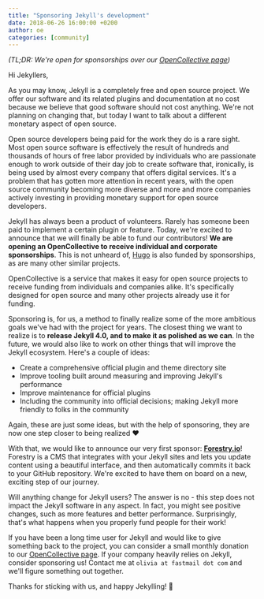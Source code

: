 ```yaml
---
title: "Sponsoring Jekyll's development"
date: 2018-06-26 16:00:00 +0200
author: oe
categories: [community]
---
```


_(TL;DR: We're open for sponsorships over our [OpenCollective page](https://opencollective.com/jekyll))_

Hi Jekyllers,

As you may know, Jekyll is a completely free and open source project. We offer our
software and its related plugins and documentation at no cost because we believe
that good software should not cost anything. We're not planning on changing that,
but today I want to talk about a different monetary aspect of open source.

Open source developers being paid for the work they do is a rare sight. Most open source
software is effectively the result of hundreds and thousands of hours of free labor provided
by individuals who are passionate enough to work outside of their day job to create
software that, ironically, is being used by almost every company that offers
digital services. It's a problem that has gotten more attention in recent years, with
the open source community becoming more diverse and more and more companies actively
investing in providing monetary support for open source developers.

Jekyll has always been a product of volunteers. Rarely has someone been paid to implement
a certain plugin or feature. Today, we're excited to announce that we will finally
be able to fund our contributors! __We are opening an OpenCollective to receive
individual and corporate sponsorships__. This is not unheard of, [Hugo](http://gohugo.io)
is also funded by sponsorships, as are many other similar projects.

OpenCollective is a service that makes it easy for open source projects to receive funding
from individuals and companies alike. It's specifically designed for open source and
many other projects already use it for funding.

Sponsoring is, for us, a method to finally realize some of the more ambitious goals we've had
with the project for years. The closest thing we want to realize is to __release Jekyll 4.0, and
to make it as polished as we can__. In the future, we would also like to work on other things that
will improve the Jekyll ecosystem. Here's a couple of ideas:

- Create a comprehensive official plugin and theme directory site
- Improve tooling built around measuring and improving Jekyll's performance
- Improve maintenance for official plugins
- Including the community into official decisions; making Jekyll more friendly to folks in the community

Again, these are just some ideas, but with the help of sponsoring, they are now one step closer
to being realized :heart:

With that, we would like to announce our very first sponsor: [__Forestry.io__](https://forestry.io)! Forestry is
a CMS that integrates with your Jekyll sites and lets you update content using a beautiful
interface, and then automatically commits it back to your GitHub repository. We're excited to have
them on board on a new, exciting step of our journey.

Will anything change for Jekyll users? The answer is no - this step does not impact the Jekyll software
in any aspect. In fact, you might see positive changes, such as more features and better
performance. Surprisingly, that's what happens when you properly fund people for their work!

If you have been a long time user for Jekyll and would like to give something back to the project,
you can consider a small monthly donation to our [OpenCollective page](http://opencollective.com/jekyll).
If your company heavily relies on Jekyll, consider sponsoring us! Contact me at
`olivia at fastmail dot com` and we'll figure something out together.

Thanks for sticking with us, and happy Jekylling! :tada:
